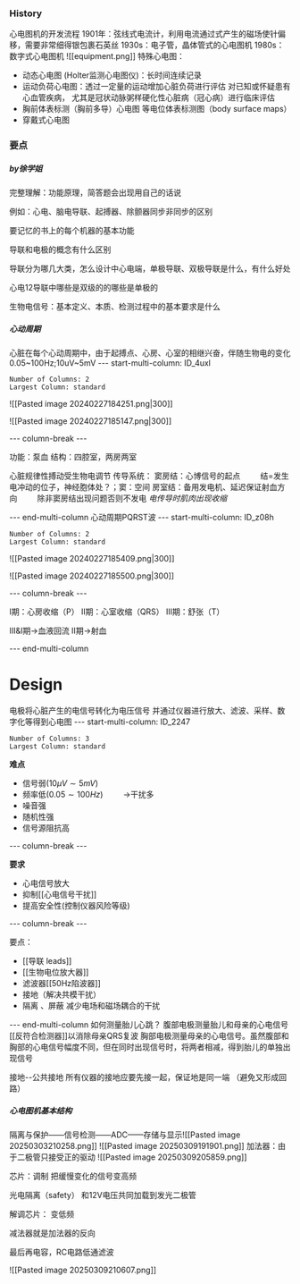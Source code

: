 ### History

心电图机的开发流程
	1901年：弦线式电流计，利用电流通过式产生的磁场使针偏移，需要非常细得银包裹石英丝
	1930s：电子管，晶体管式的心电图机
	1980s：数字式心电图机
![[equipment.png]]
特殊心电图：
- 动态心电图 (Holter监测心电图仪)：长时间连续记录
- 运动负荷心电图：透过一定量的运动增加心脏负荷进行评估
	对已知或怀疑患有心血管疾病，
	尤其是冠状动脉粥样硬化性心脏病（冠心病）进行临床评估
- 胸前体表标测（胸前多导）心电图
	等电位体表标测图（body surface maps）
- 穿戴式心电图

### 要点  

##### by徐学姐

完整理解：功能原理，简答题会出现用自己的话说

例如：心电、脑电导联、起搏器、除颤器同步非同步的区别

要记忆的书上的每个机器的基本功能

导联和电极的概念有什么区别

导联分为哪几大类，怎么设计中心电端，单极导联、双极导联是什么，有什么好处

心电12导联中哪些是双级的的哪些是单极的

生物电信号：基本定义、本质、检测过程中的基本要求是什么

##### 心动周期

心脏在每个心动周期中，由于起搏点、心房、心室的相继兴奋，伴随生物电的变化
	0.05~100Hz;10uV~5mV
--- start-multi-column: ID_4uxl
```column-settings
Number of Columns: 2
Largest Column: standard
```

![[Pasted image 20240227184251.png|300]]

![[Pasted image 20240227185147.png|300]]

--- column-break ---

功能：泵血
结构：四腔室，两房两室

心脏规律性搏动受生物电调节
传导系统：
窦房结：心博信号的起点
$\qquad$结=发生电冲动的位子，神经胞体处？；窦：空间
房室结：备用发电机、延迟保证射血方向
$\qquad$除非窦房结出现问题否则不发电
*电传导时肌肉出现收缩*

--- end-multi-column
心动周期PQRST波
--- start-multi-column: ID_z08h
```column-settings
Number of Columns: 2
Largest Column: standard
```

![[Pasted image 20240227185409.png|300]]

![[Pasted image 20240227185500.png|300]]

--- column-break ---

I期：心房收缩（P）
II期：心室收缩（QRS）
III期：舒张（T）

III&I期$\to$血液回流
II期$\to$射血

--- end-multi-column
# Design

电极将心脏产生的电信号转化为电压信号
并通过仪器进行放大、滤波、采样、数字化等得到心电图
--- start-multi-column: ID_2247
```column-settings
Number of Columns: 3
Largest Column: standard
```

**难点**
- 信号弱$(10\mu{V}\sim5mV)$ 
- 频率低($0.05\sim 100Hz$)
$\qquad\to$干扰多
- 噪音强
- 随机性强
- 信号源阻抗高

--- column-break ---

**要求**
- 心电信号放大
- 抑制[[心电信号干扰]]
- 提高安全性(控制仪器风险等级)

--- column-break ---

要点：
- [[导联 leads]]
- [[生物电位放大器]]
- 滤波器[[50Hz陷波器]]
- 接地（解决共模干扰）
- 隔离 、屏蔽
	减少电场和磁场耦合的干扰

--- end-multi-column
如何测量胎儿心跳？
	腹部电极测量胎儿和母亲的心电信号
	[[反符合检测器]]以消除母亲QRS复波
	胸部电极测量母亲的心电信号。虽然腹部和胸部的心电信号幅度不同，但在同时出现信号时，将两者相减，得到胎儿的单独出现信号


接地--公共接地
所有仪器的接地应要先接一起，保证地是同一端
（避免又形成回路）

##### 心电图机基本结构
隔离与保护——信号检测——ADC——存储与显示![[Pasted image 20250303210258.png]]
![[Pasted image 20250309191901.png]]
加法器：由于二极管只接受正的驱动
	![[Pasted image 20250309205859.png]]

芯片：调制
	把缓慢变化的信号变高频

光电隔离（safety）
和12V电压共同加载到发光二极管

解调芯片：
	变低频

减法器就是加法器的反向

最后再电容，RC电路低通滤波

![[Pasted image 20250309210607.png]]









